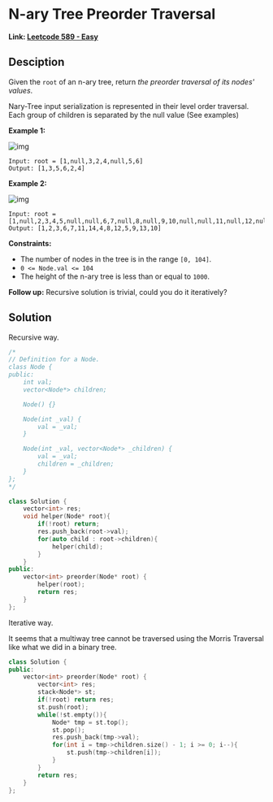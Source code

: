 # N-ary Tree Preorder Traversal

**Link: [Leetcode 589 - Easy](https://leetcode.com/problems/n-ary-tree-preorder-traversal/)**



## Desciption

Given the `root` of an n-ary tree, return *the preorder traversal of its nodes' values*.

Nary-Tree input serialization is represented in their level order traversal. Each group of children is separated by the null value (See examples)

 

**Example 1:**

![img](https://assets.leetcode.com/uploads/2018/10/12/narytreeexample.png)

```
Input: root = [1,null,3,2,4,null,5,6]
Output: [1,3,5,6,2,4]
```

**Example 2:**

![img](https://assets.leetcode.com/uploads/2019/11/08/sample_4_964.png)

```
Input: root = [1,null,2,3,4,5,null,null,6,7,null,8,null,9,10,null,null,11,null,12,null,13,null,null,14]
Output: [1,2,3,6,7,11,14,4,8,12,5,9,13,10]
```

 

**Constraints:**

- The number of nodes in the tree is in the range `[0, 104]`.
- `0 <= Node.val <= 104`
- The height of the n-ary tree is less than or equal to `1000`.

 

**Follow up:** Recursive solution is trivial, could you do it iteratively?



## Solution

Recursive way.

```c++
/*
// Definition for a Node.
class Node {
public:
    int val;
    vector<Node*> children;

    Node() {}

    Node(int _val) {
        val = _val;
    }

    Node(int _val, vector<Node*> _children) {
        val = _val;
        children = _children;
    }
};
*/

class Solution {
    vector<int> res;
    void helper(Node* root){
        if(!root) return;
        res.push_back(root->val);
        for(auto child : root->children){
            helper(child);
        }
    }
public:
    vector<int> preorder(Node* root) {
        helper(root);
        return res;
    }
};
```

Iterative way.

It seems that a multiway tree cannot be traversed using the Morris Traversal like what we did in a binary tree.

```c++
class Solution {
public:
    vector<int> preorder(Node* root) {
        vector<int> res;
        stack<Node*> st;
        if(!root) return res;
        st.push(root);
        while(!st.empty()){
            Node* tmp = st.top();
            st.pop();
            res.push_back(tmp->val);
            for(int i = tmp->children.size() - 1; i >= 0; i--){
                st.push(tmp->children[i]);
            }
        }
        return res;
    }
};
```

